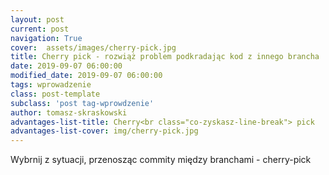 ```yaml
---
layout: post
current: post
navigation: True
cover:  assets/images/cherry-pick.jpg
title: Cherry pick - rozwiąż problem podkradając kod z innego brancha
date: 2019-09-07 06:00:00
modified_date: 2019-09-07 06:00:00
tags: wprowadzenie
class: post-template
subclass: 'post tag-wprowdzenie'
author: tomasz-skraskowski
advantages-list-title: Cherry<br class="co-zyskasz-line-break"> pick
advantages-list-cover: img/cherry-pick.jpg
---
```


Wybrnij z sytuacji, przenosząc commity między branchami - cherry-pick
